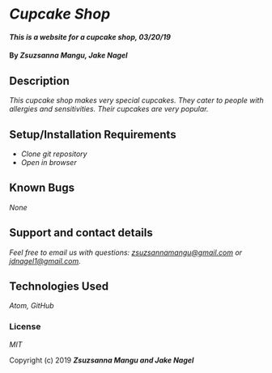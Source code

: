 # _Cupcake Shop_

#### _This is a website for a cupcake shop, 03/20/19_

#### By _**Zsuzsanna Mangu, Jake Nagel**_

## Description

_This cupcake shop makes very special cupcakes. They cater to people with allergies and sensitivities. Their cupcakes are very popular._

## Setup/Installation Requirements

* _Clone git repository_
* _Open in browser_


## Known Bugs

_None_

## Support and contact details

_Feel free to email us with questions: zsuzsannamangu@gmail.com or jdnagel1@gmail.com._

## Technologies Used

_Atom, GitHub_

### License

*MIT*

Copyright (c) 2019 **_Zsuzsanna Mangu and Jake Nagel_**
